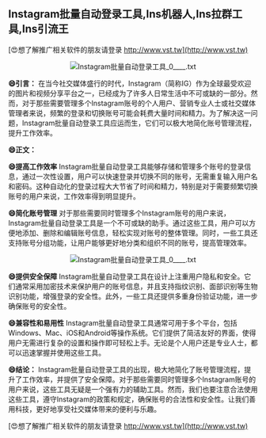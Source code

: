 ## **Instagram批量自动登录工具,Ins机器人,Ins拉群工具,Ins引流王**

[😍想了解推广相关软件的朋友请登录 http://www.vst.tw](http://www.vst.tw)

 <center><img src="https://vst.tw/MP4/tuiguang/png/0.png" alt="Instagram批量自动登录工具_0____.txt"></center>

**😄引言：**
在当今社交媒体盛行的时代，Instagram（简称IG）作为全球最受欢迎的图片和视频分享平台之一，已经成为了许多人日常生活中不可或缺的一部分。然而，对于那些需要管理多个Instagram账号的个人用户、营销专业人士或社交媒体管理者来说，频繁的登录和切换账号可能会耗费大量时间和精力。为了解决这一问题，Instagram批量自动登录工具应运而生，它们可以极大地简化账号管理流程，提升工作效率。

**😄正文：**

**😄提高工作效率**
Instagram批量自动登录工具能够存储和管理多个账号的登录信息，通过一次性设置，用户可以快速登录并切换不同的账号，无需重复输入用户名和密码。这种自动化的登录过程大大节省了时间和精力，特别是对于需要频繁切换账号的用户来说，工作效率得到明显提升。

**😄简化账号管理**
对于那些需要同时管理多个Instagram账号的用户来说，Instagram批量自动登录工具是一个不可或缺的助手。通过这些工具，用户可以方便地添加、删除和编辑账号信息，轻松实现对账号的整体管理。同时，一些工具还支持账号分组功能，让用户能够更好地分类和组织不同的账号，提高管理效率。

 <center><img src="https://vst.tw/MP4/tuiguang/png/3.png" alt="Instagram批量自动登录工具_0____.txt"></center>

**😄提供安全保障**
Instagram批量自动登录工具在设计上注重用户隐私和安全。它们通常采用加密技术来保护用户的账号信息，并且支持指纹识别、面部识别等生物识别功能，增强登录的安全性。此外，一些工具还提供多重身份验证功能，进一步确保账号的安全性。

**😄兼容性和易用性**
Instagram批量自动登录工具通常可用于多个平台，包括Windows、Mac、iOS和Android等操作系统。它们提供了简洁友好的界面，使得用户无需进行复杂的设置和操作即可轻松上手。无论是个人用户还是专业人士，都可以迅速掌握并使用这些工具。

**😄结论：**
Instagram批量自动登录工具的出现，极大地简化了账号管理流程，提升了工作效率，并提供了安全保障。对于那些需要同时管理多个Instagram账号的用户来说，这些工具无疑是一个强有力的辅助工具。然而，我们也要注意合法使用这些工具，遵守Instagram的政策和规定，确保账号的合法性和安全性。让我们善用科技，更好地享受社交媒体带来的便利与乐趣。

[😍想了解推广相关软件的朋友请登录 http://www.vst.tw](http://www.vst.tw)



